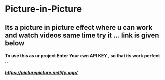 # Picture-in-Picture
## Its a picture in picture effect where u can work and watch videos same time try it ... link is given below
#### To use this as ur project Enter Your own API KEY , so that its work perfect .. 
##### https://picturepicture.netlify.app/
